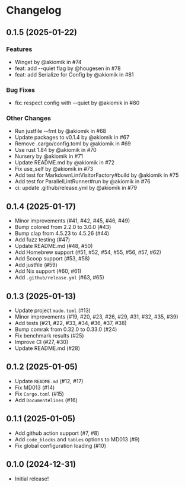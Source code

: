 # Changelog

## 0.1.5 (2025-01-22)

### Features

* Winget by @akiomik in #74
* feat: add --quiet flag by @hougesen in #78
* feat: add Serialize for Config by @akiomik in #81

### Bug Fixes

* fix: respect config with --quiet by @akiomik in #80

### Other Changes

* Run justfile --fmt by @akiomik in #68
* Update packages to v0.1.4 by @akiomik in #67
* Remove .cargo/config.toml by @akiomik in #69
* Use rust 1.84 by @akiomik in #70
* Nursery by @akiomik in #71
* Update README.md by @akiomik in #72
* Fix use_self by @akiomik in #73
* Add test for MarkdownLintVisitorFactory#build by @akiomik in #75
* Add test for ParallelLintRunner#run by @akiomik in #76
* ci: update .github/release.yml by @akiomik in #79

## 0.1.4 (2025-01-17)

* Minor improvements (#41, #42, #45, #46, #49)
* Bump colored from 2.2.0 to 3.0.0 (#43)
* Bump clap from 4.5.23 to 4.5.26 (#44)
* Add fuzz testing (#47)
* Update README.md (#48, #50)
* Add Homebrew support (#51, #52, #54, #55, #56, #57, #62)
* Add Scoop support (#53, #58)
* Add justfile (#59)
* Add Nix support (#60, #61)
* Add `.github/release.yml` (#63, #65)

## 0.1.3 (2025-01-13)

* Update project `mado.toml` (#13)
* Minor improvements (#19, #20, #23, #26, #29, #31, #32, #35, #39)
* Add tests (#21, #22, #33, #34, #36, #37, #38)
* Bump comrak from 0.32.0 to 0.33.0 (#24)
* Fix benchmark results (#25)
* Improve CI (#27, #30)
* Update README.md (#28)

## 0.1.2 (2025-01-05)

* Update `README.md` (#12, #17)
* Fix MD013 (#14)
* Fix `Cargo.toml` (#15)
* Add `Document#lines` (#16)

## 0.1.1 (2025-01-05)

* Add github action support (#7, #8)
* Add `code_blocks` and `tables` options to MD013 (#9)
* Fix global configuration loading (#10)

## 0.1.0 (2024-12-31)

* Initial release!
